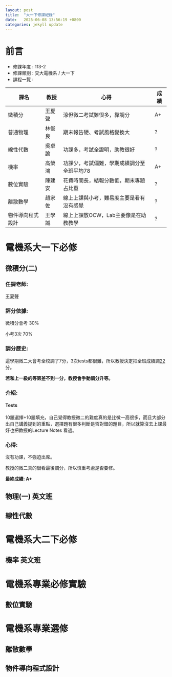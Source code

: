 ```yaml
---
layout: post
title:  "大一下修課紀錄"
date:   2025-06-08 13:56:19 +0800
categories: jekyll update
---
```

# **前言**
- 修課年度 : 113-2
- 修課類別 : 交大電機系 / 大一下
- 課程一覽 :

| 課名           | 教授      | 心得         | 成績     |
|----------------|----------|----------------|----------|
| 微積分         | 王夏聲   | 涼但微二考試難很多，靠調分 | A+ |
| 普通物理       | 林俊良   | 期末報告硬、考試風格變換大 | ? |
| 線性代數            | 吳卓諭 | 功課多，考試全證明，助教很好 | ? |
| 機率                | 高榮鴻 | 功課少，考試偏難，學期成績調分至全班平均78 | A+ |
| 數位實驗            | 陳建安 | 花費時間長，結報分數低，期末專題占比重 | ? |
| 離散數學            | 趙家佐 | 線上上課與小考，難易度主要是看有沒有感覺  | ? |
| 物件導向程式設計    | 王學誠 | 線上上課放OCW，Lab主要像是在助教教學 | ? |


# **電機系大一下必修**
## **微積分(二)**
### 任課老師:
王夏聲

### 評分依據:

微積分會考 30%

小考3次 70%

### 調分歷史:

這學期微二大會考全校調了7分，3次tests都很難，所以教授決定把全班成績調<ins>22</ins>分。

__若和上一級的等第差不到一分，教授會手動調分升等。__

### 介紹:

#### Tests

10題選擇+10題填充，自己覺得教授微二的難度真的是比微一高很多，而且大部分出自己講義提到的重點，選擇題有很多判斷是否對錯的題目，所以就算沒去上課最好也把教授的Lecture Notes 看過。

### 心得:

沒有功課，不強迫出席。

教授的微二真的很看最後調分，所以慎重考慮是否要修。

**最終成績: A+**

## **物理(一) 英文班**
## **線性代數**

# **電機系大二下必修**
## **機率 英文班**

# **電機系專業必修實驗**
## **數位實驗**

# **電機系專業選修**
## **離散數學**
## **物件導向程式設計**